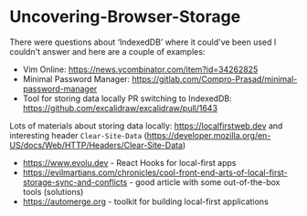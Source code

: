 # Uncovering-Browser-Storage

There were questions about ‘IndexedDB’ where it could've been used I couldn't answer and here are a couple of examples:
- Vim Online: https://news.ycombinator.com/item?id=34262825
- Minimal Password Manager: https://gitlab.com/Compro-Prasad/minimal-password-manager
- Tool for storing data locally PR switching to IndexedDB: https://github.com/excalidraw/excalidraw/pull/1643

Lots of materials about storing data locally: https://localfirstweb.dev and interesting header `Clear-Site-Data` (https://developer.mozilla.org/en-US/docs/Web/HTTP/Headers/Clear-Site-Data)

- https://www.evolu.dev - React Hooks for local-first apps
- https://evilmartians.com/chronicles/cool-front-end-arts-of-local-first-storage-sync-and-conflicts - good article with some out-of-the-box tools (solutions)
- https://automerge.org - toolkit for building local-first applications
